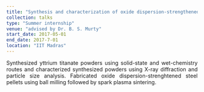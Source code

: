 ```yaml
---
title: "Synthesis and characterization of oxide dispersion-strengthened austenitic stainless steels"
collection: talks
type: "Summer internship"
venue: "advised by Dr. B. S. Murty"
start_date: 2017-05-01
end_date: 2017-7-01
location: "IIT Madras"
---
```

<div style="text-align: justify"> 
Synthesized yttrium titanate powders using solid-state and wet-chemistry routes and characterized synthesized powders using X-ray diffraction and particle size analysis. Fabricated oxide dispersion-strenghtened steel pellets using ball milling followed by spark plasma sintering. 
</div>

